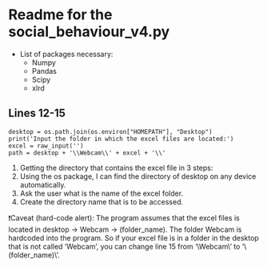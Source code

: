 # **Readme for the social_behaviour_v4.py**
- List of packages necessary:
  - Numpy
  - Pandas
  - Scipy
  - xlrd

## Lines 12-15

```
desktop = os.path.join(os.environ["HOMEPATH"], "Desktop")
print('Input the folder in which the excel files are located:')
excel = raw_input('')
path = desktop + '\\Webcam\\' + excel + '\\'
```

1. Getting the directory that contains the excel file in 3 steps:
  1. Using the os package, I can find the directory of desktop on any device automatically.
  1. Ask the user what is the name of the excel folder.
  1. Create the directory name that is to be accessed.
  
❗️Caveat (hard-code alert): The program assumes that the excel files is located in desktop -> Webcam -> (folder_name). The folder Webcam is hardcoded into the program. So if your excel file is in a folder in the desktop that is not called ‘Webcam’, you can change line 15 from ‘\\Webcam\\’ to ‘\\(folder_name)\\’.
